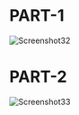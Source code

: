 <h1>PART-1</h1>


![Screenshot32](https://github.com/user-attachments/assets/e2e81d0a-fe04-4f83-9c80-cd690e6d4e3a)
<h1>PART-2</h1>


![Screenshot33](https://github.com/user-attachments/assets/066a9431-64b1-48c8-990f-6322c139baaf)

